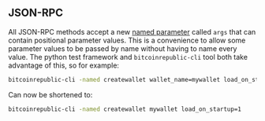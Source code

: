 JSON-RPC
---

All JSON-RPC methods accept a new [named
parameter](JSON-RPC-interface.md#parameter-passing) called `args` that can
contain positional parameter values. This is a convenience to allow some
parameter values to be passed by name without having to name every value. The
python test framework and `bitcoinrepublic-cli` tool both take advantage of this, so
for example:

```sh
bitcoinrepublic-cli -named createwallet wallet_name=mywallet load_on_startup=1
```

Can now be shortened to:

```sh
bitcoinrepublic-cli -named createwallet mywallet load_on_startup=1
```
